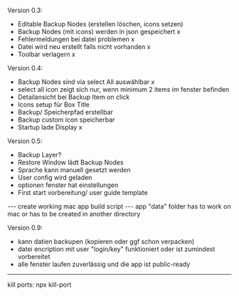 Version 0.3:
  - Editable Backup Nodes (erstellen löschen, icons setzen) 
  - Backup Nodes (mit icons) werden in json gespeichert x
  - Fehlermeldungen bei datei problemen x
  - Datei wird neu erstellt falls nicht vorhanden x
  - Toolbar verlagern x


Version 0.4:
  - Backup Nodes sind via select All auswählbar x
  - select all icon zeigt sich nur, wenn minimum 2 items im fenster befinden
  - Detailansicht bei Backup Item on click
  - Icons setup für Box Title
  - Backup/ Speicherpfad erstellbar
  - Backup custom icon speicherbar
  - Startup lade Display x


Version 0.5:
  - Backup Layer?
  - Restore Window lädt Backup Nodes
  - Sprache kann manuell gesetzt werden
  - User config wird geladen
  - optionen fenster hat einstellungen
  - First start vorbereitung/ user guide template

--- create working mac app build script
--- app "data" folder has to work on mac or has to be created in another directory


  Version 0.9:
   - kann datien backupen (kopieren oder ggf schon verpacken)
   - datei encription mit user "login/key" funktioniert oder ist zumindest vorbereitet
   - alle fenster laufen zuverlässig und die app ist public-ready


   _______
   kill ports:
   npx kill-port <PORTNUMBER>

